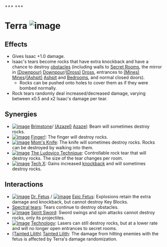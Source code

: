 +++
+++

 # Terra ![image](/image/Terra.png) 


Effects
---------


* Gives Isaac +1.0 damage.
* Isaac's tears become rocks that have extra knockback and have a chance to destroy [obstacles](/wiki/Obstacles "Obstacles") (including walls to [Secret Rooms](/wiki/Secret_Room "Secret Room"), the mirror in [(Downpour)](/wiki/Downpour "Downpour") [Downpour](/wiki/Downpour "Downpour")/[(Dross)](/wiki/Dross "Dross") [Dross](/wiki/Dross "Dross"), entrances to [(Mines)](/wiki/Mines "Mines") [Mines](/wiki/Mines "Mines")/[(Ashpit)](/wiki/Ashpit "Ashpit") [Ashpit](/wiki/Ashpit "Ashpit") and [Bedrooms](/wiki/Bedroom "Bedroom"), and normal closed doors).
	+ Rocks can be pushed onto holes to cover them as if they were bombed normally.
* Rock tears randomly deal increased/decreased damage, varying between x0.5 and x2 Isaac's damage per tear.


Synergies
-----------


* [![image](/image/Brimstone.png)](/wiki/Brimstone "Brimstone") [Brimstone](/wiki/Brimstone "Brimstone")/ [(Azazel)](/wiki/Azazel "Azazel") [Azazel](/wiki/Azazel "Azazel"): Beam will sometimes destroy rocks.
* [![image](/image/Finger!.png)](/wiki/Finger! "Finger!") [Finger!](/wiki/Finger! "Finger!"): The finger will destroy rocks.
* [![image](/image/Mom%27s_Knife.png)](/wiki/Mom%27s_Knife "Mom's Knife") [Mom's Knife](/wiki/Mom%27s_Knife "Mom's Knife"): The knife will sometimes destroy rocks. Rocks can be destroyed by walking into them.
* [![image](/image/The_Ludovico_Technique.png)](/wiki/The_Ludovico_Technique "The Ludovico Technique") [The Ludovico Technique](/wiki/The_Ludovico_Technique "The Ludovico Technique"): Controllable rock tear that will destroy rocks. The size of the tear changes per room.
* [![image](/image/Tech_X.png)](/wiki/Tech_X "Tech X") [Tech X](/wiki/Tech_X "Tech X"): Gains increased [knockback](/wiki/Knockback "Knockback") and will sometimes destroy rocks.


Interactions
--------------


* [![image](/image/Dr._Fetus.png)](/wiki/Dr._Fetus "Dr. Fetus") [Dr. Fetus](/wiki/Dr._Fetus "Dr. Fetus") / [![image](/image/Epic_Fetus.png)](/wiki/Epic_Fetus "Epic Fetus") [Epic Fetus](/wiki/Epic_Fetus "Epic Fetus"): Explosions retain the extra damage and knockback, but cannot destroy Key Blocks.
* [Spectral tears](/wiki/Spectral_tears "Spectral tears"): Tears continue to destroy obstacles.
* [![image](/image/Spirit_Sword.png)](/wiki/Spirit_Sword "Spirit Sword") [Spirit Sword](/wiki/Spirit_Sword "Spirit Sword"): Sword swings and spin attacks cannot destroy rocks, only its projectiles.
* [![image](/image/Technology.png)](/wiki/Technology "Technology") [Technology](/wiki/Technology "Technology"): Lasers can still destroy rocks, but at a lower rate and will no longer open entrances to secret rooms.
* [(Tainted Lilith)](/wiki/Tainted_Lilith "Tainted Lilith") [Tainted Lilith](/wiki/Tainted_Lilith "Tainted Lilith"): The damage from hitting enemies with the fetus is affected by Terra's damage randomization.


